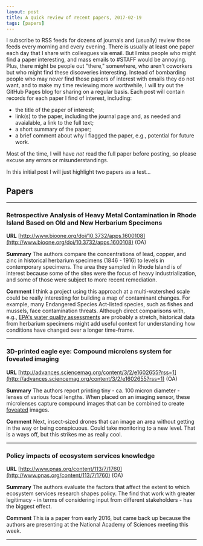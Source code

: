 ```yaml
---
layout: post
title: A quick review of recent papers, 2017-02-19
tags: [papers]
---
```


I subscribe to RSS feeds for dozens of journals and (usually) review those feeds
every morning and every evening. There is usually at least one paper each day
that I share with colleagues via email. But I miss people who might find a paper
interesting, and mass emails to \#STAFF would be annoying. Plus, there might be
people out "there," somewhere, who aren't coworkers but who might find these
discoveries interesting. Instead of bombarding people who may never find those 
papers of interest with emails they do not want, and to make my time reviewing
more worthwhile, I will try out the GitHub Pages blog for sharing on a regular
basis. Each post will contain records for each paper I find of interest, including:

- the title of the paper of interest; 
- link(s) to the paper, including the journal page and, as needed and avaialable,
a link to the full text;
- a short summary of the paper;
- a brief comment about why I flagged the paper, e.g., potential for future work.

Most of the time, I will have _not_ read the full paper before posting, so 
please excuse any errors or misunderstandings.

In this initial post I will just highlight two papers as a test...

## Papers

----

### Retrospective Analysis of Heavy Metal Contamination in Rhode Island Based on Old and New Herbarium Specimens

__URL__ [http://www.bioone.org/doi/10.3732/apps.1600108](http://www.bioone.org/doi/10.3732/apps.1600108) (OA)

__Summary__ The authors compare the concentrations of lead, copper, and zinc in
historical herbarium specimens (1846 - 1916) to levels in contemporary specimens.
The area they sampled in Rhode Island is of interest because some of the sites
were the focus of heavy industrialization, and some of those were subject to 
more recent remediation.

__Comment__ I think a project using this approach at a multi-watershed scale
could be really interesting for building a map of contaminant changes. For 
example, many Endangered Species Act-listed species, such as fishes and mussels,
face contamination threats. Although direct comparisons with, e.g., 
[EPA's water quality assessments](https://iaspub.epa.gov/waters10/attains_index.home)
are probably a stretch, historical data from herbarium specimens might add 
useful context for understanding how conditions have changed over a longer
time-frame.

----

### 3D-printed eagle eye: Compound microlens system for foveated imaging

__URL__ [http://advances.sciencemag.org/content/3/2/e1602655?rss=1](http://advances.sciencemag.org/content/3/2/e1602655?rss=1) (OA)

__Summary__ The authors report printing tiny - ca. 100 micron diameter - lenses
of various focal lengths. When placed on an imaging sensor, these microlenses
capture compound images that can be combined to create [foveated](http://advances.sciencemag.org/content/3/2/e1602655?rss=1) 
images.

__Comment__ Next, insect-sized drones that can image an area without getting
in the way or being conspicuous. Could take monitoring to a new level. That is
a ways off, but this strikes me as really cool.

----

### Policy impacts of ecosystem services knowledge

__URL__ [http://www.pnas.org/content/113/7/1760](http://www.pnas.org/content/113/7/1760) (OA)

__Summary__ The authors evaluate the factors that affect the extent to which 
ecosystem services research shapes policy. The find that work with greater
legitimacy - in terms of considering input from different stakeholders - has
the biggest effect.

__Comment__ This ia a paper from early 2016, but came back up because the
authors are presenting at the National Academy of Sciences meeting this week. 

----


